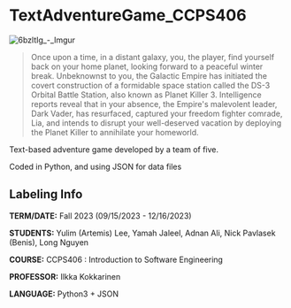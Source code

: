 # TextAdventureGame_CCPS406

![6bzltIg_-_Imgur](https://github.com/lyulim/TextAdventureGame_CCPS406/assets/79334714/34e070cf-1654-4644-8532-56c9ca106d58)



> Once upon a time, in a distant galaxy, you, the player, find yourself back on your home planet, looking forward to a peaceful winter break. Unbeknownst to you, the Galactic Empire has initiated the covert construction of a formidable space station called the DS-3 Orbital Battle Station, also known as Planet Killer 3. Intelligence reports reveal that in your absence, the Empire's malevolent leader, Dark Vader, has resurfaced, captured your freedom fighter comrade, Lia, and intends to disrupt your well-deserved vacation by deploying the Planet Killer to annihilate your homeworld.

Text-based adventure game developed by a team of five.

Coded in Python, and using JSON for data files

## Labeling Info

**TERM/DATE:** Fall 2023 (09/15/2023 - 12/16/2023)

**STUDENTS:** Yulim (Artemis) Lee, Yamah Jaleel, Adnan Ali, Nick Pavlasek (Benis), Long Nguyen

**COURSE:** CCPS406 : Introduction to Software Engineering

**PROFESSOR:** Ilkka Kokkarinen

**LANGUAGE:** Python3 + JSON
